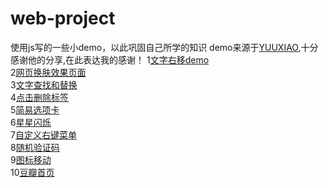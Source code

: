 # web-project
使用js写的一些小demo，以此巩固自己所学的知识
demo来源于[YUUXIAO](https://github.com/YUUXIAO),十分感谢他的分享,在此表达我的感谢！
1[文字右移demo](https://readream.github.io/web-project/文字右移/index.html)  
2[网页换肤效果页面](https://readream.github.io/web-project/网页换肤/index.html)  
3[文字查找和替换](https://readream.github.io/web-project/文字查找和替换/index.html)  
4[点击删除标签](https://readream.github.io/web-project/点击删除标签/index.html)  
5[简易选项卡](https://readream.github.io/web-project/简易选项卡/index.html)  
6[星星闪烁](https://readream.github.io/web-project/星星闪烁/index.html)  
7[自定义右键菜单](https://readream.github.io/web-project/自定义右键菜单/index.html)  
8[随机验证码](https://readream.github.io/web-project/随机验证码/index.html)  
9[图标移动](https://readream.github.io/web-project/图标移动/index.html)  
10[豆瓣首页](https://readream.github.io/web-project/豆瓣/main.html)  
